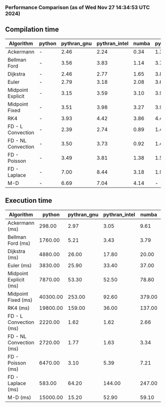 ### Performance Comparison (as of Wed Nov 27 14:34:53 UTC 2024)
## Compilation time
Algorithm                 | python                    | pythran_gnu               | pythran_intel             | numba                     | pyccel_fortran_gnu        | pyccel_c_gnu              | pyccel_fortran_intel      | pyccel_c_intel           
------------------------- | ------------------------- | ------------------------- | ------------------------- | ------------------------- | ------------------------- | ------------------------- | ------------------------- | -------------------------
Ackermann                 | -                         | 2.46                      | 2.24                      | 0.34                      | 1.38                      | 1.35                      | 1.47                      | 1.44                     
Bellman Ford              | -                         | 3.56                      | 3.83                      | 1.14                      | 3.72                      | 4.03                      | 3.86                      | 4.07                     
Dijkstra                  | -                         | 2.46                      | 2.77                      | 1.65                      | 3.80                      | 4.06                      | 3.95                      | 4.18                     
Euler                     | -                         | 2.79                      | 3.18                      | 2.08                      | 3.69                      | 4.03                      | 3.84                      | 4.05                     
Midpoint Explicit         | -                         | 3.15                      | 3.59                      | 3.10                      | 3.94                      | 4.28                      | 4.11                      | 4.30                     
Midpoint Fixed            | -                         | 3.51                      | 3.98                      | 3.27                      | 3.96                      | 4.31                      | 4.19                      | 4.45                     
RK4                       | -                         | 3.93                      | 4.42                      | 3.86                      | 4.40                      | 4.73                      | 4.53                      | 4.75                     
FD - L Convection         | -                         | 2.39                      | 2.74                      | 0.89                      | 1.45                      | 4.00                      | 1.63                      | 4.03                     
FD - NL Convection        | -                         | 3.50                      | 3.73                      | 0.92                      | 1.47                      | 4.03                      | 1.69                      | 4.03                     
FD - Poisson              | -                         | 3.49                      | 3.81                      | 1.38                      | 1.55                      | 4.13                      | 2.93                      | 4.16                     
FD - Laplace              | -                         | 7.00                      | 8.44                      | 3.18                      | 1.90                      | 4.46                      | 2.18                      | 4.39                     
M-D                       | -                         | 6.69                      | 7.04                      | 4.14                      | -                         | -                         | -                         | -                        

## Execution time
Algorithm                 | python                    | pythran_gnu               | pythran_intel             | numba                     | pyccel_fortran_gnu        | pyccel_c_gnu              | pyccel_fortran_intel      | pyccel_c_intel           
------------------------- | ------------------------- | ------------------------- | ------------------------- | ------------------------- | ------------------------- | ------------------------- | ------------------------- | -------------------------
Ackermann (ms)            | 298.00                    | 2.97                      | 3.05                      | 9.61                      | 1.50                      | 1.54                      | 8.54                      | 4.33                     
Bellman Ford (ms)         | 1760.00                   | 5.21                      | 3.43                      | 3.79                      | 2.96                      | 5.96                      | -                         | 19.20                    
Dijkstra (ms)             | 4880.00                   | 26.00                     | 17.80                     | 20.00                     | 20.10                     | 31.00                     | -                         | 23.50                    
Euler (ms)                | 3830.00                   | 25.90                     | 33.40                     | 37.00                     | 15.70                     | 144.00                    | 14.10                     | 128.00                   
Midpoint Explicit (ms)    | 7870.00                   | 53.30                     | 52.50                     | 78.80                     | 22.50                     | 281.00                    | 17.10                     | 252.00                   
Midpoint Fixed (ms)       | 40300.00                  | 253.00                    | 92.60                     | 379.00                    | 75.20                     | 1430.00                   | 59.30                     | 1210.00                  
RK4 (ms)                  | 19800.00                  | 159.00                    | 36.00                     | 137.00                    | 35.50                     | 488.00                    | 44.20                     | 402.00                   
FD - L Convection (ms)    | 2220.00                   | 1.62                      | 1.62                      | 2.66                      | 1.62                      | 1.84                      | -                         | 4.06                     
FD - NL Convection (ms)   | 2720.00                   | 1.77                      | 1.63                      | 3.34                      | 1.84                      | 2.00                      | -                         | 4.10                     
FD - Poisson (ms)         | 6470.00                   | 3.10                      | 5.39                      | 7.21                      | 2.80                      | 3.82                      | -                         | 4.97                     
FD - Laplace (ms)         | 583.00                    | 64.20                     | 144.00                    | 247.00                    | 63.50                     | 256.00                    | -                         | 300.00                   
M-D (ms)                  | 15000.00                  | 15.20                     | 52.90                     | 59.10                     | -                         | -                         | -                         | -                        
